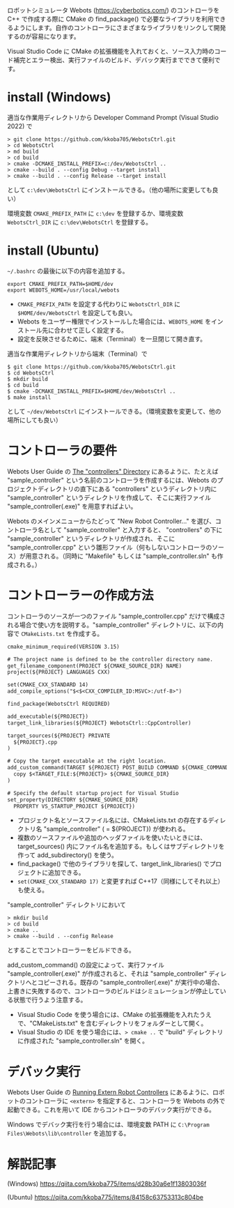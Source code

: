 ロボットシミュレータ Webots (https://cyberbotics.com/) のコントローラを C++ で作成する際に CMake の find_package() で必要なライブラリを利用できるようにします。自作のコントローラにさまざまなライブラリをリンクして開発するのが容易になります。

Visual Studio Code に CMake の拡張機能を入れておくと、ソース入力時のコード補完とエラー検出、実行ファイルのビルド、デバック実行までできて便利です。

# install (Windows)

適当な作業用ディレクトリから Developer Command Prompt (Visual Studio 2022) で
```
> git clone https://github.com/kkoba705/WebotsCtrl.git
> cd WebotsCtrl
> md build
> cd build
> cmake -DCMAKE_INSTALL_PREFIX=c:/dev/WebotsCtrl ..
> cmake --build . --config Debug --target install
> cmake --build . --config Release --target install
```
として ```c:\dev\WebotsCtrl``` にインストールできる。（他の場所に変更しても良い）

環境変数 ```CMAKE_PREFIX_PATH``` に ```c:\dev``` を登録するか、環境変数 ```WebotsCtrl_DIR``` に ```c:\dev\WebotsCtrl``` を登録する。


# install (Ubuntu)
```~/.bashrc``` の最後に以下の内容を追加する。
```
export CMAKE_PREFIX_PATH=$HOME/dev
export WEBOTS_HOME=/usr/local/webots
```
- ```CMAKE_PREFIX_PATH``` を設定する代わりに ```WebotsCtrl_DIR``` に ```$HOME/dev/WebotsCtrl``` を設定しても良い。
- Webots をユーザー権限でインストールした場合には、```WEBOTS_HOME``` をインストール先に合わせて正しく設定する。
- 設定を反映させるために、端末（Terminal）を一旦閉じて開き直す。

適当な作業用ディレクトリから端末（Terminal）で
```
$ git clone https://github.com/kkoba705/WebotsCtrl.git
$ cd WebotsCtrl
$ mkdir build
$ cd build
$ cmake -DCMAKE_INSTALL_PREFIX=$HOME/dev/WebotsCtrl ..
$ make install
```

として ```~/dev/WebotsCtrl``` にインストールできる。（環境変数を変更して、他の場所にしても良い）

# コントローラの要件
Webots User Guide の [The "controllers" Directory](https://cyberbotics.com/doc/guide/the-standard-file-hierarchy-of-a-project#the-controllers-directory) にあるように、たとえば "sample_controller" という名前のコントローラを作成するには、Webots のプロジェクトディレクトリの直下にある "controllers" というディレクトリ内に "sample_controller" というディレクトリを作成して、そこに実行ファイル "sample_controller(.exe)" を用意すればよい。

Webots のメインメニューからたどって "New Robot Controller..." を選び、コントローラ名として "sample_controller" と入力すると、 "controllers" の下に "sample_controller" というディレクトリが作成され、そこに "sample_controller.cpp" という雛形ファイル（何もしないコントローラのソース）が用意される。（同時に "Makefile" もしくは "sample_controller.sln" も作成される。）

# コントローラーの作成方法
コントローラのソースが一つのファイル "sample_controller.cpp" だけで構成される場合で使い方を説明する。"sample_controller" ディレクトリに、以下の内容で ```CMakeLists.txt``` を作成する。
```CMakeLists.txt
cmake_minimum_required(VERSION 3.15)

# The project name is defined to be the controller directory name.
get_filename_component(PROJECT ${CMAKE_SOURCE_DIR} NAME)
project(${PROJECT} LANGUAGES CXX)

set(CMAKE_CXX_STANDARD 14)
add_compile_options("$<$<CXX_COMPILER_ID:MSVC>:/utf-8>")

find_package(WebotsCtrl REQUIRED)

add_executable(${PROJECT})
target_link_libraries(${PROJECT} WebotsCtrl::CppController)

target_sources(${PROJECT} PRIVATE
  ${PROJECT}.cpp
)

# Copy the target executable at the right location.
add_custom_command(TARGET ${PROJECT} POST_BUILD COMMAND ${CMAKE_COMMAND} -E
  copy $<TARGET_FILE:${PROJECT}> ${CMAKE_SOURCE_DIR}
)

# Specify the default startup project for Visual Studio
set_property(DIRECTORY ${CMAKE_SOURCE_DIR} 
  PROPERTY VS_STARTUP_PROJECT ${PROJECT})
```
* プロジェクト名とソースファイル名には、CMakeLists.txt の存在するディレクトリ名  "sample_controller" ( = ${PROJECT}) が使われる。
* 複数のソースファイルや追加のヘッダファイルを使いたいときには、target_sources() 内にファイル名を追加する。もしくはサブディレクトリを作って add_subdirectory() を使う。
* find_package() で他のライブラリを探して、target_link_libraries() でプロジェクトに追加できる。
* ```set(CMAKE_CXX_STANDARD 17)``` と変更すれば C++17（同様にしてそれ以上）も使える。

"sample_controller" ディレクトリにおいて
```
> mkdir build
> cd build
> cmake ..
> cmake --build . --config Release
```
とすることでコントローラーをビルドできる。

add_custom_command() の設定によって、実行ファイル "sample_controller(.exe)" が作成されると、それは "sample_controller" ディレクトリへとコピーされる。既存の "sample_controller(.exe)" が実行中の場合、上書きに失敗するので、コントローラのビルドはシミュレーションが停止している状態で行うよう注意する。

* Visual Studio Code を使う場合には、CMake の拡張機能を入れたうえで、"CMakeLists.txt" を含むディレクトリをフォルダーとして開く。
* Visual Studio の IDE を使う場合には、```> cmake ..``` で "build" ディレクトリに作成された "sample_controller.sln" を開く。

# デバック実行

Webots User Guide の [Running Extern Robot Controllers](https://cyberbotics.com/doc/guide/running-extern-robot-controllers) にあるように、ロボットのコントローラに `<extern>` を指定すると、コントローラを Webots の外で起動できる。これを用いて IDE からコントローラのデバック実行ができる。

Windows でデバック実行を行う場合には、環境変数 PATH に ```C:\Program Files\Webots\lib\controller``` を追加する。


# 解説記事

(Windows) https://qiita.com/kkoba775/items/d28b30a6e1f13803036f

(Ubuntu) https://qiita.com/kkoba775/items/84158c63753313c804be
